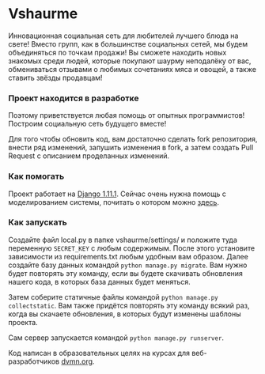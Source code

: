 # Vshaurme

Инновационная социальная сеть для любителей лучшего блюда на свете! Вместо групп, как в большинстве социальных сетей, мы будем объединяться по точкам продажи! Вы сможете находить новых знакомых среди людей, которые покупают шаурму неподалёку от вас, обмениваться отзывами о любимых сочетаниях мяса и овощей, а также ставить звёзды продавцам!

### Проект находится в разработке

Поэтому приветствуется любая помощь от опытных программистов! Построим социальную сеть будущего вместе!

Для того чтобы обновить код, вам достаточно сделать fork репозитория, внести ряд изменений, запушить изменения в fork, а затем создать Pull Request с описанием проделанных изменений.

### Как помогать

Проект работает на [Django 1.11.1](https://www.djangoproject.com). 
Сейчас очень нужна помощь с моделированием системы, почитать о котором можно [здесь](https://docs.djangoproject.com/en/1.11/intro/tutorial02/#craeting-models:~:text=in%20INSTALLED_APPS.-,Creating%20models,-%C2%B6).

### Как запускать
Создайте файл local.py в папке vshaurme/settings/ и положите туда переменную `SECRET_KEY` с любым содержимым.
После этого установите зависимости из requirements.txt любым удобным вам образом.
Далее создайте базу данных командой ```python manage.py migrate```. Вам нужно будет повторять эту команду, если вы будете скачивать обновления нашего кода, в которых база данных будет меняться.

Затем соберите статичные файлы командой ```python manage.py collectstatic```. Вам также придётся повторять эту команду всякий раз, когда вы скачаете обновления, в которых будут изменены шаблоны проекта.

Сам сервер запускается командой ```python manage.py runserver```.


Код написан в образовательных целях на курсах для веб-разработчиков [dvmn.org](https://dvmn.org/).
